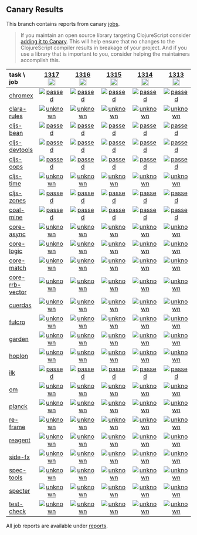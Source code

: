 ## Canary Results

This branch contains reports from canary [jobs](https://github.com/cljs-oss/canary/tree/jobs).

> If you maintain an open source library targeting ClojureScript consider [adding it to Canary](https://github.com/cljs-oss/canary/tree/master#how-to-participate). This will help ensure that no changes to the ClojureScript compiler results in breakage of your project. And if you use a library that is important to you, consider helping the maintainers accomplish this.

[//]: # (begin_overview_table)

| task \ job | <a href="reports/2020/03/13/job-001317-1.10.609-ccdc896e" title="job #1317&#xA;&#xA;job&#xA;&#xA;requested by BinaryAge Bot (@babot) on 2020-03-13T11:03:42Z">1317<br/><img width=20 height=20 src="https://avatars0.githubusercontent.com/u/1476765?v=4&s=60"></a> | <a href="reports/2020/03/12/job-001316-1.10.609-ccdc896e" title="job #1316&#xA;&#xA;job&#xA;&#xA;requested by BinaryAge Bot (@babot) on 2020-03-12T11:03:25Z">1316<br/><img width=20 height=20 src="https://avatars0.githubusercontent.com/u/1476765?v=4&s=60"></a> | <a href="reports/2020/03/11/job-001315-1.10.609-ccdc896e" title="job #1315&#xA;&#xA;job&#xA;&#xA;requested by BinaryAge Bot (@babot) on 2020-03-11T11:03:28Z">1315<br/><img width=20 height=20 src="https://avatars0.githubusercontent.com/u/1476765?v=4&s=60"></a> | <a href="reports/2020/03/10/job-001314-1.10.609-ccdc896e" title="job #1314&#xA;&#xA;job&#xA;&#xA;requested by BinaryAge Bot (@babot) on 2020-03-10T11:03:28Z">1314<br/><img width=20 height=20 src="https://avatars0.githubusercontent.com/u/1476765?v=4&s=60"></a> | <a href="reports/2020/03/09/job-001313-1.10.609-ccdc896e" title="job #1313&#xA;&#xA;job&#xA;&#xA;requested by BinaryAge Bot (@babot) on 2020-03-09T11:03:23Z">1313<br/><img width=20 height=20 src="https://avatars0.githubusercontent.com/u/1476765?v=4&s=60"></a> | <a href="reports/2020/03/08/job-001312-1.10.609-ccdc896e" title="job #1312&#xA;&#xA;job&#xA;&#xA;requested by BinaryAge Bot (@babot) on 2020-03-08T11:03:29Z">1312<br/><img width=20 height=20 src="https://avatars0.githubusercontent.com/u/1476765?v=4&s=60"></a> | <a href="reports/2020/03/07/job-001311-1.10.609-ccdc896e" title="job #1311&#xA;&#xA;job --only cljs-oops&#xA;&#xA;requested by Antonin Hildebrand (@darwin) on 2020-03-07T13:01:48Z">1311<br/><img width=20 height=20 src="https://avatars1.githubusercontent.com/u/5453?v=4&s=60"></a> | <a href="reports/2020/03/07/job-001310-1.10.609-ccdc896e" title="job #1310&#xA;&#xA;job&#xA;&#xA;requested by BinaryAge Bot (@babot) on 2020-03-07T11:03:27Z">1310<br/><img width=20 height=20 src="https://avatars0.githubusercontent.com/u/1476765?v=4&s=60"></a> | <a href="reports/2020/03/06/job-001309-1.10.609-ccdc896e" title="job #1309&#xA;&#xA;job&#xA;&#xA;requested by BinaryAge Bot (@babot) on 2020-03-06T11:03:29Z">1309<br/><img width=20 height=20 src="https://avatars0.githubusercontent.com/u/1476765?v=4&s=60"></a> | <a href="reports/2020/03/05/job-001308-1.10.609-ccdc896e" title="job #1308&#xA;&#xA;job&#xA;&#xA;requested by BinaryAge Bot (@babot) on 2020-03-05T11:03:30Z">1308<br/><img width=20 height=20 src="https://avatars0.githubusercontent.com/u/1476765?v=4&s=60"></a> |
| :--- | :---: | :---: | :---: | :---: | :---: | :---: | :---: | :---: | :---: | :---: |
| [chromex](https://github.com/binaryage/chromex) | <a href="reports/2020/03/13/job-001317-1.10.609-ccdc896e#-chromex"><img title="passed" src="http://box.binaryage.com/s-passed.svg"><a> | <a href="reports/2020/03/12/job-001316-1.10.609-ccdc896e#-chromex"><img title="passed" src="http://box.binaryage.com/s-passed.svg"><a> | <a href="reports/2020/03/11/job-001315-1.10.609-ccdc896e#-chromex"><img title="passed" src="http://box.binaryage.com/s-passed.svg"><a> | <a href="reports/2020/03/10/job-001314-1.10.609-ccdc896e#-chromex"><img title="passed" src="http://box.binaryage.com/s-passed.svg"><a> | <a href="reports/2020/03/09/job-001313-1.10.609-ccdc896e#-chromex"><img title="passed" src="http://box.binaryage.com/s-passed.svg"><a> | <a href="reports/2020/03/08/job-001312-1.10.609-ccdc896e#-chromex"><img title="passed" src="http://box.binaryage.com/s-passed.svg"><a> | <a href="reports/2020/03/07/job-001311-1.10.609-ccdc896e#-chromex"><img title="disabled" src="http://box.binaryage.com/s-disabled.svg"><a> | <a href="reports/2020/03/07/job-001310-1.10.609-ccdc896e#-chromex"><img title="passed" src="http://box.binaryage.com/s-passed.svg"><a> | <a href="reports/2020/03/06/job-001309-1.10.609-ccdc896e#-chromex"><img title="passed" src="http://box.binaryage.com/s-passed.svg"><a> | <a href="reports/2020/03/05/job-001308-1.10.609-ccdc896e#-chromex"><img title="passed" src="http://box.binaryage.com/s-passed.svg"><a> |
| [clara-rules](https://github.com/cerner/clara-rules) | <a href="reports/2020/03/13/job-001317-1.10.609-ccdc896e#-clara-rules"><img title="unknown" src="http://box.binaryage.com/s-unknown.svg"><a> | <a href="reports/2020/03/12/job-001316-1.10.609-ccdc896e#-clara-rules"><img title="unknown" src="http://box.binaryage.com/s-unknown.svg"><a> | <a href="reports/2020/03/11/job-001315-1.10.609-ccdc896e#-clara-rules"><img title="unknown" src="http://box.binaryage.com/s-unknown.svg"><a> | <a href="reports/2020/03/10/job-001314-1.10.609-ccdc896e#-clara-rules"><img title="unknown" src="http://box.binaryage.com/s-unknown.svg"><a> | <a href="reports/2020/03/09/job-001313-1.10.609-ccdc896e#-clara-rules"><img title="unknown" src="http://box.binaryage.com/s-unknown.svg"><a> | <a href="reports/2020/03/08/job-001312-1.10.609-ccdc896e#-clara-rules"><img title="unknown" src="http://box.binaryage.com/s-unknown.svg"><a> | <a href="reports/2020/03/07/job-001311-1.10.609-ccdc896e#-clara-rules"><img title="disabled" src="http://box.binaryage.com/s-disabled.svg"><a> | <a href="reports/2020/03/07/job-001310-1.10.609-ccdc896e#-clara-rules"><img title="unknown" src="http://box.binaryage.com/s-unknown.svg"><a> | <a href="reports/2020/03/06/job-001309-1.10.609-ccdc896e#-clara-rules"><img title="unknown" src="http://box.binaryage.com/s-unknown.svg"><a> | <a href="reports/2020/03/05/job-001308-1.10.609-ccdc896e#-clara-rules"><img title="unknown" src="http://box.binaryage.com/s-unknown.svg"><a> |
| [cljs-bean](https://github.com/mfikes/cljs-bean) | <a href="reports/2020/03/13/job-001317-1.10.609-ccdc896e#-cljs-bean"><img title="passed" src="http://box.binaryage.com/s-passed.svg"><a> | <a href="reports/2020/03/12/job-001316-1.10.609-ccdc896e#-cljs-bean"><img title="passed" src="http://box.binaryage.com/s-passed.svg"><a> | <a href="reports/2020/03/11/job-001315-1.10.609-ccdc896e#-cljs-bean"><img title="passed" src="http://box.binaryage.com/s-passed.svg"><a> | <a href="reports/2020/03/10/job-001314-1.10.609-ccdc896e#-cljs-bean"><img title="passed" src="http://box.binaryage.com/s-passed.svg"><a> | <a href="reports/2020/03/09/job-001313-1.10.609-ccdc896e#-cljs-bean"><img title="passed" src="http://box.binaryage.com/s-passed.svg"><a> | <a href="reports/2020/03/08/job-001312-1.10.609-ccdc896e#-cljs-bean"><img title="passed" src="http://box.binaryage.com/s-passed.svg"><a> | <a href="reports/2020/03/07/job-001311-1.10.609-ccdc896e#-cljs-bean"><img title="disabled" src="http://box.binaryage.com/s-disabled.svg"><a> | <a href="reports/2020/03/07/job-001310-1.10.609-ccdc896e#-cljs-bean"><img title="passed" src="http://box.binaryage.com/s-passed.svg"><a> | <a href="reports/2020/03/06/job-001309-1.10.609-ccdc896e#-cljs-bean"><img title="failed" src="http://box.binaryage.com/s-failed.svg"><a> | <a href="reports/2020/03/05/job-001308-1.10.609-ccdc896e#-cljs-bean"><img title="passed" src="http://box.binaryage.com/s-passed.svg"><a> |
| [cljs-devtools](https://github.com/binaryage/cljs-devtools) | <a href="reports/2020/03/13/job-001317-1.10.609-ccdc896e#-cljs-devtools"><img title="passed" src="http://box.binaryage.com/s-passed.svg"><a> | <a href="reports/2020/03/12/job-001316-1.10.609-ccdc896e#-cljs-devtools"><img title="passed" src="http://box.binaryage.com/s-passed.svg"><a> | <a href="reports/2020/03/11/job-001315-1.10.609-ccdc896e#-cljs-devtools"><img title="passed" src="http://box.binaryage.com/s-passed.svg"><a> | <a href="reports/2020/03/10/job-001314-1.10.609-ccdc896e#-cljs-devtools"><img title="passed" src="http://box.binaryage.com/s-passed.svg"><a> | <a href="reports/2020/03/09/job-001313-1.10.609-ccdc896e#-cljs-devtools"><img title="passed" src="http://box.binaryage.com/s-passed.svg"><a> | <a href="reports/2020/03/08/job-001312-1.10.609-ccdc896e#-cljs-devtools"><img title="passed" src="http://box.binaryage.com/s-passed.svg"><a> | <a href="reports/2020/03/07/job-001311-1.10.609-ccdc896e#-cljs-devtools"><img title="disabled" src="http://box.binaryage.com/s-disabled.svg"><a> | <a href="reports/2020/03/07/job-001310-1.10.609-ccdc896e#-cljs-devtools"><img title="passed" src="http://box.binaryage.com/s-passed.svg"><a> | <a href="reports/2020/03/06/job-001309-1.10.609-ccdc896e#-cljs-devtools"><img title="passed" src="http://box.binaryage.com/s-passed.svg"><a> | <a href="reports/2020/03/05/job-001308-1.10.609-ccdc896e#-cljs-devtools"><img title="passed" src="http://box.binaryage.com/s-passed.svg"><a> |
| [cljs-oops](https://github.com/binaryage/cljs-oops) | <a href="reports/2020/03/13/job-001317-1.10.609-ccdc896e#-cljs-oops"><img title="passed" src="http://box.binaryage.com/s-passed.svg"><a> | <a href="reports/2020/03/12/job-001316-1.10.609-ccdc896e#-cljs-oops"><img title="passed" src="http://box.binaryage.com/s-passed.svg"><a> | <a href="reports/2020/03/11/job-001315-1.10.609-ccdc896e#-cljs-oops"><img title="passed" src="http://box.binaryage.com/s-passed.svg"><a> | <a href="reports/2020/03/10/job-001314-1.10.609-ccdc896e#-cljs-oops"><img title="passed" src="http://box.binaryage.com/s-passed.svg"><a> | <a href="reports/2020/03/09/job-001313-1.10.609-ccdc896e#-cljs-oops"><img title="passed" src="http://box.binaryage.com/s-passed.svg"><a> | <a href="reports/2020/03/08/job-001312-1.10.609-ccdc896e#-cljs-oops"><img title="passed" src="http://box.binaryage.com/s-passed.svg"><a> | <a href="reports/2020/03/07/job-001311-1.10.609-ccdc896e#-cljs-oops"><img title="passed" src="http://box.binaryage.com/s-passed.svg"><a> | <a href="reports/2020/03/07/job-001310-1.10.609-ccdc896e#-cljs-oops"><img title="failed" src="http://box.binaryage.com/s-failed.svg"><a> | <a href="reports/2020/03/06/job-001309-1.10.609-ccdc896e#-cljs-oops"><img title="failed" src="http://box.binaryage.com/s-failed.svg"><a> | <a href="reports/2020/03/05/job-001308-1.10.609-ccdc896e#-cljs-oops"><img title="failed" src="http://box.binaryage.com/s-failed.svg"><a> |
| [cljs-time](https://github.com/andrewmcveigh/cljs-time) | <a href="reports/2020/03/13/job-001317-1.10.609-ccdc896e#-cljs-time"><img title="unknown" src="http://box.binaryage.com/s-unknown.svg"><a> | <a href="reports/2020/03/12/job-001316-1.10.609-ccdc896e#-cljs-time"><img title="unknown" src="http://box.binaryage.com/s-unknown.svg"><a> | <a href="reports/2020/03/11/job-001315-1.10.609-ccdc896e#-cljs-time"><img title="unknown" src="http://box.binaryage.com/s-unknown.svg"><a> | <a href="reports/2020/03/10/job-001314-1.10.609-ccdc896e#-cljs-time"><img title="unknown" src="http://box.binaryage.com/s-unknown.svg"><a> | <a href="reports/2020/03/09/job-001313-1.10.609-ccdc896e#-cljs-time"><img title="unknown" src="http://box.binaryage.com/s-unknown.svg"><a> | <a href="reports/2020/03/08/job-001312-1.10.609-ccdc896e#-cljs-time"><img title="unknown" src="http://box.binaryage.com/s-unknown.svg"><a> | <a href="reports/2020/03/07/job-001311-1.10.609-ccdc896e#-cljs-time"><img title="disabled" src="http://box.binaryage.com/s-disabled.svg"><a> | <a href="reports/2020/03/07/job-001310-1.10.609-ccdc896e#-cljs-time"><img title="unknown" src="http://box.binaryage.com/s-unknown.svg"><a> | <a href="reports/2020/03/06/job-001309-1.10.609-ccdc896e#-cljs-time"><img title="unknown" src="http://box.binaryage.com/s-unknown.svg"><a> | <a href="reports/2020/03/05/job-001308-1.10.609-ccdc896e#-cljs-time"><img title="unknown" src="http://box.binaryage.com/s-unknown.svg"><a> |
| [cljs-zones](https://github.com/binaryage/cljs-zones) | <a href="reports/2020/03/13/job-001317-1.10.609-ccdc896e#-cljs-zones"><img title="passed" src="http://box.binaryage.com/s-passed.svg"><a> | <a href="reports/2020/03/12/job-001316-1.10.609-ccdc896e#-cljs-zones"><img title="passed" src="http://box.binaryage.com/s-passed.svg"><a> | <a href="reports/2020/03/11/job-001315-1.10.609-ccdc896e#-cljs-zones"><img title="passed" src="http://box.binaryage.com/s-passed.svg"><a> | <a href="reports/2020/03/10/job-001314-1.10.609-ccdc896e#-cljs-zones"><img title="passed" src="http://box.binaryage.com/s-passed.svg"><a> | <a href="reports/2020/03/09/job-001313-1.10.609-ccdc896e#-cljs-zones"><img title="passed" src="http://box.binaryage.com/s-passed.svg"><a> | <a href="reports/2020/03/08/job-001312-1.10.609-ccdc896e#-cljs-zones"><img title="passed" src="http://box.binaryage.com/s-passed.svg"><a> | <a href="reports/2020/03/07/job-001311-1.10.609-ccdc896e#-cljs-zones"><img title="disabled" src="http://box.binaryage.com/s-disabled.svg"><a> | <a href="reports/2020/03/07/job-001310-1.10.609-ccdc896e#-cljs-zones"><img title="passed" src="http://box.binaryage.com/s-passed.svg"><a> | <a href="reports/2020/03/06/job-001309-1.10.609-ccdc896e#-cljs-zones"><img title="passed" src="http://box.binaryage.com/s-passed.svg"><a> | <a href="reports/2020/03/05/job-001308-1.10.609-ccdc896e#-cljs-zones"><img title="passed" src="http://box.binaryage.com/s-passed.svg"><a> |
| [coal-mine](https://github.com/mfikes/coal-mine) | <a href="reports/2020/03/13/job-001317-1.10.609-ccdc896e#-coal-mine"><img title="passed" src="http://box.binaryage.com/s-passed.svg"><a> | <a href="reports/2020/03/12/job-001316-1.10.609-ccdc896e#-coal-mine"><img title="passed" src="http://box.binaryage.com/s-passed.svg"><a> | <a href="reports/2020/03/11/job-001315-1.10.609-ccdc896e#-coal-mine"><img title="passed" src="http://box.binaryage.com/s-passed.svg"><a> | <a href="reports/2020/03/10/job-001314-1.10.609-ccdc896e#-coal-mine"><img title="passed" src="http://box.binaryage.com/s-passed.svg"><a> | <a href="reports/2020/03/09/job-001313-1.10.609-ccdc896e#-coal-mine"><img title="passed" src="http://box.binaryage.com/s-passed.svg"><a> | <a href="reports/2020/03/08/job-001312-1.10.609-ccdc896e#-coal-mine"><img title="passed" src="http://box.binaryage.com/s-passed.svg"><a> | <a href="reports/2020/03/07/job-001311-1.10.609-ccdc896e#-coal-mine"><img title="disabled" src="http://box.binaryage.com/s-disabled.svg"><a> | <a href="reports/2020/03/07/job-001310-1.10.609-ccdc896e#-coal-mine"><img title="passed" src="http://box.binaryage.com/s-passed.svg"><a> | <a href="reports/2020/03/06/job-001309-1.10.609-ccdc896e#-coal-mine"><img title="passed" src="http://box.binaryage.com/s-passed.svg"><a> | <a href="reports/2020/03/05/job-001308-1.10.609-ccdc896e#-coal-mine"><img title="passed" src="http://box.binaryage.com/s-passed.svg"><a> |
| [core-async](https://github.com/clojure/core.async) | <a href="reports/2020/03/13/job-001317-1.10.609-ccdc896e#-core-async"><img title="unknown" src="http://box.binaryage.com/s-unknown.svg"><a> | <a href="reports/2020/03/12/job-001316-1.10.609-ccdc896e#-core-async"><img title="unknown" src="http://box.binaryage.com/s-unknown.svg"><a> | <a href="reports/2020/03/11/job-001315-1.10.609-ccdc896e#-core-async"><img title="unknown" src="http://box.binaryage.com/s-unknown.svg"><a> | <a href="reports/2020/03/10/job-001314-1.10.609-ccdc896e#-core-async"><img title="unknown" src="http://box.binaryage.com/s-unknown.svg"><a> | <a href="reports/2020/03/09/job-001313-1.10.609-ccdc896e#-core-async"><img title="unknown" src="http://box.binaryage.com/s-unknown.svg"><a> | <a href="reports/2020/03/08/job-001312-1.10.609-ccdc896e#-core-async"><img title="unknown" src="http://box.binaryage.com/s-unknown.svg"><a> | <a href="reports/2020/03/07/job-001311-1.10.609-ccdc896e#-core-async"><img title="disabled" src="http://box.binaryage.com/s-disabled.svg"><a> | <a href="reports/2020/03/07/job-001310-1.10.609-ccdc896e#-core-async"><img title="unknown" src="http://box.binaryage.com/s-unknown.svg"><a> | <a href="reports/2020/03/06/job-001309-1.10.609-ccdc896e#-core-async"><img title="unknown" src="http://box.binaryage.com/s-unknown.svg"><a> | <a href="reports/2020/03/05/job-001308-1.10.609-ccdc896e#-core-async"><img title="unknown" src="http://box.binaryage.com/s-unknown.svg"><a> |
| [core-logic](https://github.com/clojure/core.logic) | <a href="reports/2020/03/13/job-001317-1.10.609-ccdc896e#-core-logic"><img title="unknown" src="http://box.binaryage.com/s-unknown.svg"><a> | <a href="reports/2020/03/12/job-001316-1.10.609-ccdc896e#-core-logic"><img title="unknown" src="http://box.binaryage.com/s-unknown.svg"><a> | <a href="reports/2020/03/11/job-001315-1.10.609-ccdc896e#-core-logic"><img title="unknown" src="http://box.binaryage.com/s-unknown.svg"><a> | <a href="reports/2020/03/10/job-001314-1.10.609-ccdc896e#-core-logic"><img title="unknown" src="http://box.binaryage.com/s-unknown.svg"><a> | <a href="reports/2020/03/09/job-001313-1.10.609-ccdc896e#-core-logic"><img title="unknown" src="http://box.binaryage.com/s-unknown.svg"><a> | <a href="reports/2020/03/08/job-001312-1.10.609-ccdc896e#-core-logic"><img title="unknown" src="http://box.binaryage.com/s-unknown.svg"><a> | <a href="reports/2020/03/07/job-001311-1.10.609-ccdc896e#-core-logic"><img title="disabled" src="http://box.binaryage.com/s-disabled.svg"><a> | <a href="reports/2020/03/07/job-001310-1.10.609-ccdc896e#-core-logic"><img title="unknown" src="http://box.binaryage.com/s-unknown.svg"><a> | <a href="reports/2020/03/06/job-001309-1.10.609-ccdc896e#-core-logic"><img title="unknown" src="http://box.binaryage.com/s-unknown.svg"><a> | <a href="reports/2020/03/05/job-001308-1.10.609-ccdc896e#-core-logic"><img title="unknown" src="http://box.binaryage.com/s-unknown.svg"><a> |
| [core-match](https://github.com/clojure/core.match) | <a href="reports/2020/03/13/job-001317-1.10.609-ccdc896e#-core-match"><img title="unknown" src="http://box.binaryage.com/s-unknown.svg"><a> | <a href="reports/2020/03/12/job-001316-1.10.609-ccdc896e#-core-match"><img title="unknown" src="http://box.binaryage.com/s-unknown.svg"><a> | <a href="reports/2020/03/11/job-001315-1.10.609-ccdc896e#-core-match"><img title="unknown" src="http://box.binaryage.com/s-unknown.svg"><a> | <a href="reports/2020/03/10/job-001314-1.10.609-ccdc896e#-core-match"><img title="unknown" src="http://box.binaryage.com/s-unknown.svg"><a> | <a href="reports/2020/03/09/job-001313-1.10.609-ccdc896e#-core-match"><img title="unknown" src="http://box.binaryage.com/s-unknown.svg"><a> | <a href="reports/2020/03/08/job-001312-1.10.609-ccdc896e#-core-match"><img title="unknown" src="http://box.binaryage.com/s-unknown.svg"><a> | <a href="reports/2020/03/07/job-001311-1.10.609-ccdc896e#-core-match"><img title="disabled" src="http://box.binaryage.com/s-disabled.svg"><a> | <a href="reports/2020/03/07/job-001310-1.10.609-ccdc896e#-core-match"><img title="unknown" src="http://box.binaryage.com/s-unknown.svg"><a> | <a href="reports/2020/03/06/job-001309-1.10.609-ccdc896e#-core-match"><img title="unknown" src="http://box.binaryage.com/s-unknown.svg"><a> | <a href="reports/2020/03/05/job-001308-1.10.609-ccdc896e#-core-match"><img title="unknown" src="http://box.binaryage.com/s-unknown.svg"><a> |
| [core-rrb-vector](https://github.com/clojure/core.rrb-vector) | <a href="reports/2020/03/13/job-001317-1.10.609-ccdc896e#-core-rrb-vector"><img title="unknown" src="http://box.binaryage.com/s-unknown.svg"><a> | <a href="reports/2020/03/12/job-001316-1.10.609-ccdc896e#-core-rrb-vector"><img title="unknown" src="http://box.binaryage.com/s-unknown.svg"><a> | <a href="reports/2020/03/11/job-001315-1.10.609-ccdc896e#-core-rrb-vector"><img title="unknown" src="http://box.binaryage.com/s-unknown.svg"><a> | <a href="reports/2020/03/10/job-001314-1.10.609-ccdc896e#-core-rrb-vector"><img title="unknown" src="http://box.binaryage.com/s-unknown.svg"><a> | <a href="reports/2020/03/09/job-001313-1.10.609-ccdc896e#-core-rrb-vector"><img title="unknown" src="http://box.binaryage.com/s-unknown.svg"><a> | <a href="reports/2020/03/08/job-001312-1.10.609-ccdc896e#-core-rrb-vector"><img title="unknown" src="http://box.binaryage.com/s-unknown.svg"><a> | <a href="reports/2020/03/07/job-001311-1.10.609-ccdc896e#-core-rrb-vector"><img title="disabled" src="http://box.binaryage.com/s-disabled.svg"><a> | <a href="reports/2020/03/07/job-001310-1.10.609-ccdc896e#-core-rrb-vector"><img title="unknown" src="http://box.binaryage.com/s-unknown.svg"><a> | <a href="reports/2020/03/06/job-001309-1.10.609-ccdc896e#-core-rrb-vector"><img title="unknown" src="http://box.binaryage.com/s-unknown.svg"><a> | <a href="reports/2020/03/05/job-001308-1.10.609-ccdc896e#-core-rrb-vector"><img title="unknown" src="http://box.binaryage.com/s-unknown.svg"><a> |
| [cuerdas](https://github.com/funcool/cuerdas) | <a href="reports/2020/03/13/job-001317-1.10.609-ccdc896e#-cuerdas"><img title="unknown" src="http://box.binaryage.com/s-unknown.svg"><a> | <a href="reports/2020/03/12/job-001316-1.10.609-ccdc896e#-cuerdas"><img title="unknown" src="http://box.binaryage.com/s-unknown.svg"><a> | <a href="reports/2020/03/11/job-001315-1.10.609-ccdc896e#-cuerdas"><img title="unknown" src="http://box.binaryage.com/s-unknown.svg"><a> | <a href="reports/2020/03/10/job-001314-1.10.609-ccdc896e#-cuerdas"><img title="unknown" src="http://box.binaryage.com/s-unknown.svg"><a> | <a href="reports/2020/03/09/job-001313-1.10.609-ccdc896e#-cuerdas"><img title="unknown" src="http://box.binaryage.com/s-unknown.svg"><a> | <a href="reports/2020/03/08/job-001312-1.10.609-ccdc896e#-cuerdas"><img title="unknown" src="http://box.binaryage.com/s-unknown.svg"><a> | <a href="reports/2020/03/07/job-001311-1.10.609-ccdc896e#-cuerdas"><img title="disabled" src="http://box.binaryage.com/s-disabled.svg"><a> | <a href="reports/2020/03/07/job-001310-1.10.609-ccdc896e#-cuerdas"><img title="unknown" src="http://box.binaryage.com/s-unknown.svg"><a> | <a href="reports/2020/03/06/job-001309-1.10.609-ccdc896e#-cuerdas"><img title="unknown" src="http://box.binaryage.com/s-unknown.svg"><a> | <a href="reports/2020/03/05/job-001308-1.10.609-ccdc896e#-cuerdas"><img title="unknown" src="http://box.binaryage.com/s-unknown.svg"><a> |
| [fulcro](https://github.com/fulcrologic/fulcro) | <a href="reports/2020/03/13/job-001317-1.10.609-ccdc896e#-fulcro"><img title="unknown" src="http://box.binaryage.com/s-unknown.svg"><a> | <a href="reports/2020/03/12/job-001316-1.10.609-ccdc896e#-fulcro"><img title="unknown" src="http://box.binaryage.com/s-unknown.svg"><a> | <a href="reports/2020/03/11/job-001315-1.10.609-ccdc896e#-fulcro"><img title="unknown" src="http://box.binaryage.com/s-unknown.svg"><a> | <a href="reports/2020/03/10/job-001314-1.10.609-ccdc896e#-fulcro"><img title="unknown" src="http://box.binaryage.com/s-unknown.svg"><a> | <a href="reports/2020/03/09/job-001313-1.10.609-ccdc896e#-fulcro"><img title="unknown" src="http://box.binaryage.com/s-unknown.svg"><a> | <a href="reports/2020/03/08/job-001312-1.10.609-ccdc896e#-fulcro"><img title="unknown" src="http://box.binaryage.com/s-unknown.svg"><a> | <a href="reports/2020/03/07/job-001311-1.10.609-ccdc896e#-fulcro"><img title="disabled" src="http://box.binaryage.com/s-disabled.svg"><a> | <a href="reports/2020/03/07/job-001310-1.10.609-ccdc896e#-fulcro"><img title="unknown" src="http://box.binaryage.com/s-unknown.svg"><a> | <a href="reports/2020/03/06/job-001309-1.10.609-ccdc896e#-fulcro"><img title="unknown" src="http://box.binaryage.com/s-unknown.svg"><a> | <a href="reports/2020/03/05/job-001308-1.10.609-ccdc896e#-fulcro"><img title="unknown" src="http://box.binaryage.com/s-unknown.svg"><a> |
| [garden](https://github.com/noprompt/garden) | <a href="reports/2020/03/13/job-001317-1.10.609-ccdc896e#-garden"><img title="unknown" src="http://box.binaryage.com/s-unknown.svg"><a> | <a href="reports/2020/03/12/job-001316-1.10.609-ccdc896e#-garden"><img title="unknown" src="http://box.binaryage.com/s-unknown.svg"><a> | <a href="reports/2020/03/11/job-001315-1.10.609-ccdc896e#-garden"><img title="unknown" src="http://box.binaryage.com/s-unknown.svg"><a> | <a href="reports/2020/03/10/job-001314-1.10.609-ccdc896e#-garden"><img title="unknown" src="http://box.binaryage.com/s-unknown.svg"><a> | <a href="reports/2020/03/09/job-001313-1.10.609-ccdc896e#-garden"><img title="unknown" src="http://box.binaryage.com/s-unknown.svg"><a> | <a href="reports/2020/03/08/job-001312-1.10.609-ccdc896e#-garden"><img title="unknown" src="http://box.binaryage.com/s-unknown.svg"><a> | <a href="reports/2020/03/07/job-001311-1.10.609-ccdc896e#-garden"><img title="disabled" src="http://box.binaryage.com/s-disabled.svg"><a> | <a href="reports/2020/03/07/job-001310-1.10.609-ccdc896e#-garden"><img title="unknown" src="http://box.binaryage.com/s-unknown.svg"><a> | <a href="reports/2020/03/06/job-001309-1.10.609-ccdc896e#-garden"><img title="unknown" src="http://box.binaryage.com/s-unknown.svg"><a> | <a href="reports/2020/03/05/job-001308-1.10.609-ccdc896e#-garden"><img title="unknown" src="http://box.binaryage.com/s-unknown.svg"><a> |
| [hoplon](https://github.com/hoplon/hoplon) | <a href="reports/2020/03/13/job-001317-1.10.609-ccdc896e#-hoplon"><img title="unknown" src="http://box.binaryage.com/s-unknown.svg"><a> | <a href="reports/2020/03/12/job-001316-1.10.609-ccdc896e#-hoplon"><img title="unknown" src="http://box.binaryage.com/s-unknown.svg"><a> | <a href="reports/2020/03/11/job-001315-1.10.609-ccdc896e#-hoplon"><img title="unknown" src="http://box.binaryage.com/s-unknown.svg"><a> | <a href="reports/2020/03/10/job-001314-1.10.609-ccdc896e#-hoplon"><img title="unknown" src="http://box.binaryage.com/s-unknown.svg"><a> | <a href="reports/2020/03/09/job-001313-1.10.609-ccdc896e#-hoplon"><img title="unknown" src="http://box.binaryage.com/s-unknown.svg"><a> | <a href="reports/2020/03/08/job-001312-1.10.609-ccdc896e#-hoplon"><img title="unknown" src="http://box.binaryage.com/s-unknown.svg"><a> | <a href="reports/2020/03/07/job-001311-1.10.609-ccdc896e#-hoplon"><img title="disabled" src="http://box.binaryage.com/s-disabled.svg"><a> | <a href="reports/2020/03/07/job-001310-1.10.609-ccdc896e#-hoplon"><img title="unknown" src="http://box.binaryage.com/s-unknown.svg"><a> | <a href="reports/2020/03/06/job-001309-1.10.609-ccdc896e#-hoplon"><img title="unknown" src="http://box.binaryage.com/s-unknown.svg"><a> | <a href="reports/2020/03/05/job-001308-1.10.609-ccdc896e#-hoplon"><img title="unknown" src="http://box.binaryage.com/s-unknown.svg"><a> |
| [ilk](https://github.com/mfikes/ilk) | <a href="reports/2020/03/13/job-001317-1.10.609-ccdc896e#-ilk"><img title="passed" src="http://box.binaryage.com/s-passed.svg"><a> | <a href="reports/2020/03/12/job-001316-1.10.609-ccdc896e#-ilk"><img title="passed" src="http://box.binaryage.com/s-passed.svg"><a> | <a href="reports/2020/03/11/job-001315-1.10.609-ccdc896e#-ilk"><img title="passed" src="http://box.binaryage.com/s-passed.svg"><a> | <a href="reports/2020/03/10/job-001314-1.10.609-ccdc896e#-ilk"><img title="passed" src="http://box.binaryage.com/s-passed.svg"><a> | <a href="reports/2020/03/09/job-001313-1.10.609-ccdc896e#-ilk"><img title="passed" src="http://box.binaryage.com/s-passed.svg"><a> | <a href="reports/2020/03/08/job-001312-1.10.609-ccdc896e#-ilk"><img title="passed" src="http://box.binaryage.com/s-passed.svg"><a> | <a href="reports/2020/03/07/job-001311-1.10.609-ccdc896e#-ilk"><img title="disabled" src="http://box.binaryage.com/s-disabled.svg"><a> | <a href="reports/2020/03/07/job-001310-1.10.609-ccdc896e#-ilk"><img title="passed" src="http://box.binaryage.com/s-passed.svg"><a> | <a href="reports/2020/03/06/job-001309-1.10.609-ccdc896e#-ilk"><img title="passed" src="http://box.binaryage.com/s-passed.svg"><a> | <a href="reports/2020/03/05/job-001308-1.10.609-ccdc896e#-ilk"><img title="passed" src="http://box.binaryage.com/s-passed.svg"><a> |
| [om](https://github.com/omcljs/om) | <a href="reports/2020/03/13/job-001317-1.10.609-ccdc896e#-om"><img title="unknown" src="http://box.binaryage.com/s-unknown.svg"><a> | <a href="reports/2020/03/12/job-001316-1.10.609-ccdc896e#-om"><img title="unknown" src="http://box.binaryage.com/s-unknown.svg"><a> | <a href="reports/2020/03/11/job-001315-1.10.609-ccdc896e#-om"><img title="unknown" src="http://box.binaryage.com/s-unknown.svg"><a> | <a href="reports/2020/03/10/job-001314-1.10.609-ccdc896e#-om"><img title="unknown" src="http://box.binaryage.com/s-unknown.svg"><a> | <a href="reports/2020/03/09/job-001313-1.10.609-ccdc896e#-om"><img title="unknown" src="http://box.binaryage.com/s-unknown.svg"><a> | <a href="reports/2020/03/08/job-001312-1.10.609-ccdc896e#-om"><img title="unknown" src="http://box.binaryage.com/s-unknown.svg"><a> | <a href="reports/2020/03/07/job-001311-1.10.609-ccdc896e#-om"><img title="disabled" src="http://box.binaryage.com/s-disabled.svg"><a> | <a href="reports/2020/03/07/job-001310-1.10.609-ccdc896e#-om"><img title="unknown" src="http://box.binaryage.com/s-unknown.svg"><a> | <a href="reports/2020/03/06/job-001309-1.10.609-ccdc896e#-om"><img title="unknown" src="http://box.binaryage.com/s-unknown.svg"><a> | <a href="reports/2020/03/05/job-001308-1.10.609-ccdc896e#-om"><img title="unknown" src="http://box.binaryage.com/s-unknown.svg"><a> |
| [planck](https://github.com/planck-repl/planck) | <a href="reports/2020/03/13/job-001317-1.10.609-ccdc896e#-planck"><img title="unknown" src="http://box.binaryage.com/s-unknown.svg"><a> | <a href="reports/2020/03/12/job-001316-1.10.609-ccdc896e#-planck"><img title="unknown" src="http://box.binaryage.com/s-unknown.svg"><a> | <a href="reports/2020/03/11/job-001315-1.10.609-ccdc896e#-planck"><img title="unknown" src="http://box.binaryage.com/s-unknown.svg"><a> | <a href="reports/2020/03/10/job-001314-1.10.609-ccdc896e#-planck"><img title="unknown" src="http://box.binaryage.com/s-unknown.svg"><a> | <a href="reports/2020/03/09/job-001313-1.10.609-ccdc896e#-planck"><img title="unknown" src="http://box.binaryage.com/s-unknown.svg"><a> | <a href="reports/2020/03/08/job-001312-1.10.609-ccdc896e#-planck"><img title="unknown" src="http://box.binaryage.com/s-unknown.svg"><a> | <a href="reports/2020/03/07/job-001311-1.10.609-ccdc896e#-planck"><img title="disabled" src="http://box.binaryage.com/s-disabled.svg"><a> | <a href="reports/2020/03/07/job-001310-1.10.609-ccdc896e#-planck"><img title="unknown" src="http://box.binaryage.com/s-unknown.svg"><a> | <a href="reports/2020/03/06/job-001309-1.10.609-ccdc896e#-planck"><img title="unknown" src="http://box.binaryage.com/s-unknown.svg"><a> | <a href="reports/2020/03/05/job-001308-1.10.609-ccdc896e#-planck"><img title="unknown" src="http://box.binaryage.com/s-unknown.svg"><a> |
| [re-frame](https://github.com/Day8/re-frame) | <a href="reports/2020/03/13/job-001317-1.10.609-ccdc896e#-re-frame"><img title="unknown" src="http://box.binaryage.com/s-unknown.svg"><a> | <a href="reports/2020/03/12/job-001316-1.10.609-ccdc896e#-re-frame"><img title="unknown" src="http://box.binaryage.com/s-unknown.svg"><a> | <a href="reports/2020/03/11/job-001315-1.10.609-ccdc896e#-re-frame"><img title="unknown" src="http://box.binaryage.com/s-unknown.svg"><a> | <a href="reports/2020/03/10/job-001314-1.10.609-ccdc896e#-re-frame"><img title="unknown" src="http://box.binaryage.com/s-unknown.svg"><a> | <a href="reports/2020/03/09/job-001313-1.10.609-ccdc896e#-re-frame"><img title="unknown" src="http://box.binaryage.com/s-unknown.svg"><a> | <a href="reports/2020/03/08/job-001312-1.10.609-ccdc896e#-re-frame"><img title="unknown" src="http://box.binaryage.com/s-unknown.svg"><a> | <a href="reports/2020/03/07/job-001311-1.10.609-ccdc896e#-re-frame"><img title="disabled" src="http://box.binaryage.com/s-disabled.svg"><a> | <a href="reports/2020/03/07/job-001310-1.10.609-ccdc896e#-re-frame"><img title="unknown" src="http://box.binaryage.com/s-unknown.svg"><a> | <a href="reports/2020/03/06/job-001309-1.10.609-ccdc896e#-re-frame"><img title="unknown" src="http://box.binaryage.com/s-unknown.svg"><a> | <a href="reports/2020/03/05/job-001308-1.10.609-ccdc896e#-re-frame"><img title="unknown" src="http://box.binaryage.com/s-unknown.svg"><a> |
| [reagent](https://github.com/reagent-project/reagent) | <a href="reports/2020/03/13/job-001317-1.10.609-ccdc896e#-reagent"><img title="unknown" src="http://box.binaryage.com/s-unknown.svg"><a> | <a href="reports/2020/03/12/job-001316-1.10.609-ccdc896e#-reagent"><img title="unknown" src="http://box.binaryage.com/s-unknown.svg"><a> | <a href="reports/2020/03/11/job-001315-1.10.609-ccdc896e#-reagent"><img title="unknown" src="http://box.binaryage.com/s-unknown.svg"><a> | <a href="reports/2020/03/10/job-001314-1.10.609-ccdc896e#-reagent"><img title="unknown" src="http://box.binaryage.com/s-unknown.svg"><a> | <a href="reports/2020/03/09/job-001313-1.10.609-ccdc896e#-reagent"><img title="unknown" src="http://box.binaryage.com/s-unknown.svg"><a> | <a href="reports/2020/03/08/job-001312-1.10.609-ccdc896e#-reagent"><img title="unknown" src="http://box.binaryage.com/s-unknown.svg"><a> | <a href="reports/2020/03/07/job-001311-1.10.609-ccdc896e#-reagent"><img title="disabled" src="http://box.binaryage.com/s-disabled.svg"><a> | <a href="reports/2020/03/07/job-001310-1.10.609-ccdc896e#-reagent"><img title="unknown" src="http://box.binaryage.com/s-unknown.svg"><a> | <a href="reports/2020/03/06/job-001309-1.10.609-ccdc896e#-reagent"><img title="unknown" src="http://box.binaryage.com/s-unknown.svg"><a> | <a href="reports/2020/03/05/job-001308-1.10.609-ccdc896e#-reagent"><img title="unknown" src="http://box.binaryage.com/s-unknown.svg"><a> |
| [side-fx](https://github.com/cljsrn/side-fx) | <a href="reports/2020/03/13/job-001317-1.10.609-ccdc896e#-side-fx"><img title="unknown" src="http://box.binaryage.com/s-unknown.svg"><a> | <a href="reports/2020/03/12/job-001316-1.10.609-ccdc896e#-side-fx"><img title="unknown" src="http://box.binaryage.com/s-unknown.svg"><a> | <a href="reports/2020/03/11/job-001315-1.10.609-ccdc896e#-side-fx"><img title="unknown" src="http://box.binaryage.com/s-unknown.svg"><a> | <a href="reports/2020/03/10/job-001314-1.10.609-ccdc896e#-side-fx"><img title="unknown" src="http://box.binaryage.com/s-unknown.svg"><a> | <a href="reports/2020/03/09/job-001313-1.10.609-ccdc896e#-side-fx"><img title="unknown" src="http://box.binaryage.com/s-unknown.svg"><a> | <a href="reports/2020/03/08/job-001312-1.10.609-ccdc896e#-side-fx"><img title="unknown" src="http://box.binaryage.com/s-unknown.svg"><a> | <a href="reports/2020/03/07/job-001311-1.10.609-ccdc896e#-side-fx"><img title="disabled" src="http://box.binaryage.com/s-disabled.svg"><a> | <a href="reports/2020/03/07/job-001310-1.10.609-ccdc896e#-side-fx"><img title="unknown" src="http://box.binaryage.com/s-unknown.svg"><a> | <a href="reports/2020/03/06/job-001309-1.10.609-ccdc896e#-side-fx"><img title="unknown" src="http://box.binaryage.com/s-unknown.svg"><a> | <a href="reports/2020/03/05/job-001308-1.10.609-ccdc896e#-side-fx"><img title="unknown" src="http://box.binaryage.com/s-unknown.svg"><a> |
| [spec-tools](https://github.com/metosin/spec-tools) | <a href="reports/2020/03/13/job-001317-1.10.609-ccdc896e#-spec-tools"><img title="unknown" src="http://box.binaryage.com/s-unknown.svg"><a> | <a href="reports/2020/03/12/job-001316-1.10.609-ccdc896e#-spec-tools"><img title="unknown" src="http://box.binaryage.com/s-unknown.svg"><a> | <a href="reports/2020/03/11/job-001315-1.10.609-ccdc896e#-spec-tools"><img title="unknown" src="http://box.binaryage.com/s-unknown.svg"><a> | <a href="reports/2020/03/10/job-001314-1.10.609-ccdc896e#-spec-tools"><img title="unknown" src="http://box.binaryage.com/s-unknown.svg"><a> | <a href="reports/2020/03/09/job-001313-1.10.609-ccdc896e#-spec-tools"><img title="unknown" src="http://box.binaryage.com/s-unknown.svg"><a> | <a href="reports/2020/03/08/job-001312-1.10.609-ccdc896e#-spec-tools"><img title="unknown" src="http://box.binaryage.com/s-unknown.svg"><a> | <a href="reports/2020/03/07/job-001311-1.10.609-ccdc896e#-spec-tools"><img title="disabled" src="http://box.binaryage.com/s-disabled.svg"><a> | <a href="reports/2020/03/07/job-001310-1.10.609-ccdc896e#-spec-tools"><img title="unknown" src="http://box.binaryage.com/s-unknown.svg"><a> | <a href="reports/2020/03/06/job-001309-1.10.609-ccdc896e#-spec-tools"><img title="unknown" src="http://box.binaryage.com/s-unknown.svg"><a> | <a href="reports/2020/03/05/job-001308-1.10.609-ccdc896e#-spec-tools"><img title="unknown" src="http://box.binaryage.com/s-unknown.svg"><a> |
| [specter](https://github.com/nathanmarz/specter) | <a href="reports/2020/03/13/job-001317-1.10.609-ccdc896e#-specter"><img title="unknown" src="http://box.binaryage.com/s-unknown.svg"><a> | <a href="reports/2020/03/12/job-001316-1.10.609-ccdc896e#-specter"><img title="unknown" src="http://box.binaryage.com/s-unknown.svg"><a> | <a href="reports/2020/03/11/job-001315-1.10.609-ccdc896e#-specter"><img title="unknown" src="http://box.binaryage.com/s-unknown.svg"><a> | <a href="reports/2020/03/10/job-001314-1.10.609-ccdc896e#-specter"><img title="unknown" src="http://box.binaryage.com/s-unknown.svg"><a> | <a href="reports/2020/03/09/job-001313-1.10.609-ccdc896e#-specter"><img title="unknown" src="http://box.binaryage.com/s-unknown.svg"><a> | <a href="reports/2020/03/08/job-001312-1.10.609-ccdc896e#-specter"><img title="unknown" src="http://box.binaryage.com/s-unknown.svg"><a> | <a href="reports/2020/03/07/job-001311-1.10.609-ccdc896e#-specter"><img title="disabled" src="http://box.binaryage.com/s-disabled.svg"><a> | <a href="reports/2020/03/07/job-001310-1.10.609-ccdc896e#-specter"><img title="unknown" src="http://box.binaryage.com/s-unknown.svg"><a> | <a href="reports/2020/03/06/job-001309-1.10.609-ccdc896e#-specter"><img title="unknown" src="http://box.binaryage.com/s-unknown.svg"><a> | <a href="reports/2020/03/05/job-001308-1.10.609-ccdc896e#-specter"><img title="unknown" src="http://box.binaryage.com/s-unknown.svg"><a> |
| [test-check](https://github.com/clojure/test.check) | <a href="reports/2020/03/13/job-001317-1.10.609-ccdc896e#-test-check"><img title="unknown" src="http://box.binaryage.com/s-unknown.svg"><a> | <a href="reports/2020/03/12/job-001316-1.10.609-ccdc896e#-test-check"><img title="unknown" src="http://box.binaryage.com/s-unknown.svg"><a> | <a href="reports/2020/03/11/job-001315-1.10.609-ccdc896e#-test-check"><img title="unknown" src="http://box.binaryage.com/s-unknown.svg"><a> | <a href="reports/2020/03/10/job-001314-1.10.609-ccdc896e#-test-check"><img title="unknown" src="http://box.binaryage.com/s-unknown.svg"><a> | <a href="reports/2020/03/09/job-001313-1.10.609-ccdc896e#-test-check"><img title="unknown" src="http://box.binaryage.com/s-unknown.svg"><a> | <a href="reports/2020/03/08/job-001312-1.10.609-ccdc896e#-test-check"><img title="unknown" src="http://box.binaryage.com/s-unknown.svg"><a> | <a href="reports/2020/03/07/job-001311-1.10.609-ccdc896e#-test-check"><img title="disabled" src="http://box.binaryage.com/s-disabled.svg"><a> | <a href="reports/2020/03/07/job-001310-1.10.609-ccdc896e#-test-check"><img title="unknown" src="http://box.binaryage.com/s-unknown.svg"><a> | <a href="reports/2020/03/06/job-001309-1.10.609-ccdc896e#-test-check"><img title="unknown" src="http://box.binaryage.com/s-unknown.svg"><a> | <a href="reports/2020/03/05/job-001308-1.10.609-ccdc896e#-test-check"><img title="unknown" src="http://box.binaryage.com/s-unknown.svg"><a> |

[//]: # (end_overview_table)

All job reports are available under [reports](reports).
